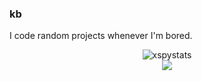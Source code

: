 ### kb

I code random projects whenever I'm bored.

<div align="center">
  
![xspystats](https://github-readme-stats.vercel.app/api?username=ai-aimbot&show_icons=true&theme=midnight-purple#gh-dark-mode-only) <br>
![](https://{DISABLED}github-readme-stats.vercel.app/api/pin?username=kbdevs\&repo=ai-aimbot\&title_color=fff\&icon_color=f9f9f9\&text_color=9f9f9f\&bg_color=151515)
</div>

